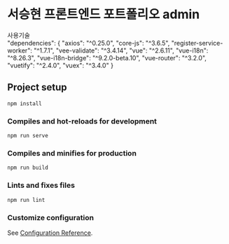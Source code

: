 # 서승현 프론트엔드 포트폴리오 admin
사용기술</br>
  "dependencies": {
    "axios": "^0.25.0",
    "core-js": "^3.6.5",
    "register-service-worker": "^1.7.1",
    "vee-validate": "^3.4.14",
    "vue": "^2.6.11",
    "vue-i18n": "^8.26.3",
    "vue-i18n-bridge": "^9.2.0-beta.10",
    "vue-router": "^3.2.0",
    "vuetify": "^2.4.0",
    "vuex": "^3.4.0"
  }

## Project setup
```
npm install
```

### Compiles and hot-reloads for development
```
npm run serve
```

### Compiles and minifies for production
```
npm run build
```

### Lints and fixes files
```
npm run lint
```

### Customize configuration
See [Configuration Reference](https://cli.vuejs.org/config/).
